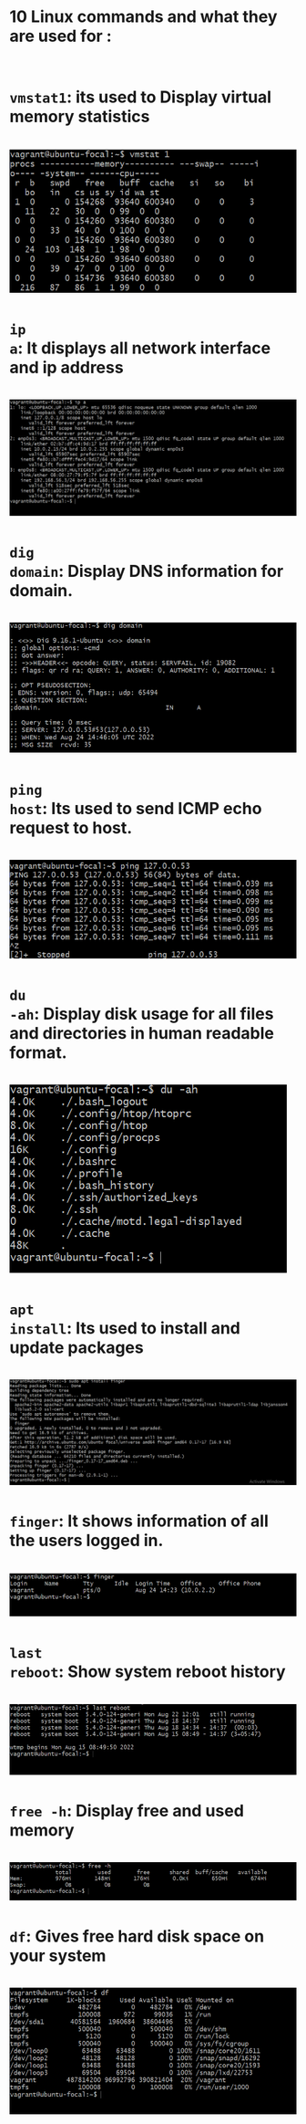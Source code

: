 
# 10 Linux commands and what they are used for : <br><br>
# <code>vmstat1</code>: its used to Display virtual memory statistics 
# <img src="./Images/vmstat1.png" alt=""> 
# <code>ip a</code>: It displays all network interface and ip address 
# <img src="./Images/ip a.png" alt="All interface and ip adrress in my system">
# <code>dig domain</code>:  Display DNS information for domain. 
# <img src="./Images/dig domain.png" alt=""> 
# <code>ping host</code>: Its used to send ICMP echo request to host. 
# <img src="./Images/ping host.png" alt="">
# <code>du -ah</code>: Display disk usage for all files and directories in human readable format.
# <img src="./Images/du -ah.png" alt="">
# <code>apt install</code>: Its used to install and update packages 
# <img src="./Images/apt install.png" alt="">
# <code>finger</code>: It shows information of all the users logged in.
# <img src="./Images/finger.png" alt="">
# <code>last reboot</code>: Show system reboot history
# <img src="./Images/last reboot.png" alt="">
# <code>free -h</code>: Display free and used memory 
# <img src="./Images/free -h.png" alt="">
# <code>df</code>: Gives free hard disk space on your system 
# <img src="./Images/df.png" alt="">